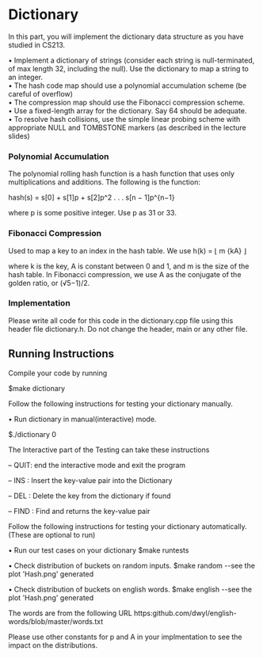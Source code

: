 # Dictionary

In this part, you will implement the dictionary data structure as
 you have studied in CS213.

• Implement a dictionary of strings (consider each string is
  null-terminated, of max length 32, including the null).
  Use the dictionary to map a string to an integer.  
• The hash code map should use a polynomial accumulation scheme
  (be careful of overflow)  
• The compression map should use the Fibonacci compression scheme.  
• Use a fixed-length array for the dictionary. Say 64 should be adequate.  
• To resolve hash collisions, use the simple linear probing scheme with
  appropriate NULL and TOMBSTONE markers (as described in the lecture
  slides)  


### Polynomial Accumulation

The polynomial rolling hash function is a hash function that uses only
 multiplications and additions. The following is the function:

hash(s) = s[0] + s[1]p + s[2]p^2 . . . s[n − 1]p^{n−1}


where p is some positive integer. Use p as 31 or 33.


### Fibonacci Compression

Used to map a key to an index in the hash table. We use h(k) = ⌊ m {kA} ⌋

where k is the key, A is constant between 0 and 1, and
m is the size of the hash table. In Fibonacci compression,
we use A as the conjugate of the golden ratio, or (√5−1)/2.


### Implementation

Please write all code for this code in the dictionary.cpp file using
this header file dictionary.h. Do not change the header, main or any other file.

## Running Instructions


Compile your code by running

   $make dictionary

Follow the following instructions for testing your dictionary manually.

• Run dictionary in manual(interactive) mode.

   $./dictionary 0

  The Interactive part of the Testing can take these instructions

  – QUIT: end the interactive mode and exit the program

  – INS <key> <value>: Insert the key-value pair into the Dictionary

  – DEL <key>: Delete the key from the dictionary if found

  – FIND <key>: Find and returns the key-value pair
  
  Follow the following instructions for testing your dictionary
  automatically. (These are optional to run)

• Run our test cases on your dictionary
   $make runtests

• Check distribution of buckets on random inputs.
   $make random
   --see the plot 'Hash.png' generated

• Check distribution of buckets on english words.
   $make english
   --see the plot 'Hash.png' generated

The words are from the following URL
https:github.com/dwyl/english-words/blob/master/words.txt

Please use other constants for p and A in your implmentation to see the impact on the distributions.


